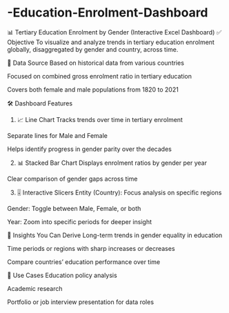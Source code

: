 # -Education-Enrolment-Dashboard
📊 Tertiary Education Enrolment by Gender (Interactive Excel Dashboard)
✅ Objective
To visualize and analyze trends in tertiary education enrolment globally, disaggregated by gender and country, across time.

📁 Data Source
Based on historical data from various countries

Focused on combined gross enrolment ratio in tertiary education

Covers both female and male populations from 1820 to 2021

🛠️ Dashboard Features
1. 📈 Line Chart
Tracks trends over time in tertiary enrolment

Separate lines for Male and Female

Helps identify progress in gender parity over the decades

2. 📊 Stacked Bar Chart
Displays enrolment ratios by gender per year

Clear comparison of gender gaps across time

3. 🎚️ Interactive Slicers
Entity (Country): Focus analysis on specific regions

Gender: Toggle between Male, Female, or both

Year: Zoom into specific periods for deeper insight

🧠 Insights You Can Derive
Long-term trends in gender equality in education

Time periods or regions with sharp increases or decreases

Compare countries’ education performance over time

🧩 Use Cases
Education policy analysis

Academic research

Portfolio or job interview presentation for data roles


